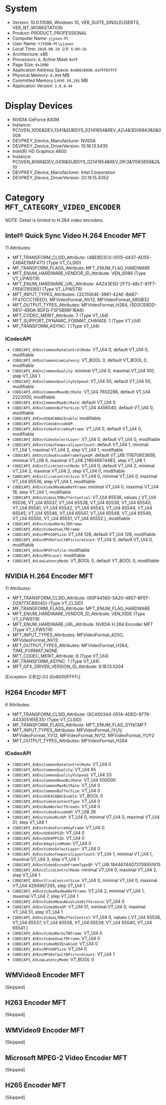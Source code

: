 ﻿

# System

 * Version: 10.0.10586, Windows 10, VER_SUITE_SINGLEUSERTS, VER_NT_WORKSTATION
 * Product: PRODUCT_PROFESSIONAL
 * Computer Name: `yjyoon-PC`
 * User Name: `YJYOON-PC\yjyoon` 
 * Local Time: `2016-08-24 오후 5:08:16`
 * Architecture: x86
 * Processors: `8`, Active Mask `0xFF`
 * Page Size: `0x1000`
 * Application Address Space: `0x00010000`..`0xFFFEFFFF`
 * Physical Memory: `8,099` MB
 * Committed Memory Limit: `16,291` MB
 * Application Version: `1.0.0.44`

# Display Devices

 * NVIDIA GeForce 840M 
  * Instance: PCI\VEN_10DE&DEV_1341&SUBSYS_02141854&REV_A2\4&3D068A3&0&0008
  * DEVPKEY_Device_Manufacturer: NVIDIA
  * DEVPKEY_Device_DriverVersion: 10.18.13.5435
 * Intel(R) HD Graphics 4600
  * Instance: PCI\VEN_8086&DEV_0416&SUBSYS_02141854&REV_06\3&11583659&2&10
  * DEVPKEY_Device_Manufacturer: Intel Corporation
  * DEVPKEY_Device_DriverVersion: 20.19.15.4352

# Category `MFT_CATEGORY_VIDEO_ENCODER`

NOTE: Detail is limited to H.264 video encoders.

## Intel® Quick Sync Video H.264 Encoder MFT

11 Attributes:

 * MFT_TRANSFORM_CLSID_Attribute: {4BE8D3C0-0515-4A37-AD55-E4BAE19AF471} (Type VT_CLSID)
 * MF_TRANSFORM_FLAGS_Attribute: MFT_ENUM_FLAG_HARDWARE
 * MFT_ENUM_HARDWARE_VENDOR_ID_Attribute: VEN_8086 (Type VT_LPWSTR)
 * MFT_ENUM_HARDWARE_URL_Attribute: AA243E5D-2F73-48c7-97F7-F6FA17651651 (Type VT_LPWSTR)
 * MFT_INPUT_TYPES_Attributes: {3231564E-3961-42AE-BA67-FF47CCC13EED}, MFVideoFormat_NV12, MFVideoFormat_ARGB32
 * MFT_OUTPUT_TYPES_Attributes: MFVideoFormat_H264, {5D0CE9DD-9817-49DA-BDFD-F5F5B98F18A6}
 * MFT_CODEC_MERIT_Attribute: 7 (Type VT_UI4)
 * MFT_SUPPORT_DYNAMIC_FORMAT_CHANGE: 1 (Type VT_UI4)
 * MF_TRANSFORM_ASYNC: 1 (Type VT_UI4)

### ICodecAPI

 * `CODECAPI_AVEncCommonRateControlMode`: VT_UI4 0, default VT_UI4 0, modifiable
 * `CODECAPI_AVEncCommonLowLatency`: VT_BOOL 0, default VT_BOOL 0, modifiable
 * `CODECAPI_AVEncCommonQuality`: minimal VT_UI4 0, maximal VT_UI4 100, step VT_UI4 1
 * `CODECAPI_AVEncCommonQualityVsSpeed`: VT_UI4 50, default VT_UI4 50, modifiable
 * `CODECAPI_AVEncCommonMeanBitRate`: VT_UI4 7602286, default VT_UI4 2222000, modifiable
 * `CODECAPI_AVEncCommonMaxBitRate`: default VT_UI4 0
 * `CODECAPI_AVEncCommonBufferSize`: VT_UI4 4456540, default VT_UI4 0, modifiable
 * `CODECAPI_AVEncH264CABACEnable`: modifiable
 * `CODECAPI_AVEncVideoEncodeQP`: 
 * `CODECAPI_AVEncVideoForceKeyFrame`: VT_UI4 0, default VT_UI4 0, modifiable
 * `CODECAPI_AVEncVideoSelectLayer`: VT_UI4 0, default VT_UI4 0, modifiable
 * `CODECAPI_AVEncVideoTemporalLayerCount`: default VT_UI4 1, minimal VT_UI4 1, maximal VT_UI4 3, step VT_UI4 1, modifiable
 * `CODECAPI_AVEncVideoEncodeFrameTypeQP`: default VT_UI8 111670853658, minimal VT_UI8 0, maximal VT_UI8 219046674483, step VT_UI8 1
 * `CODECAPI_AVEncSliceControlMode`: VT_UI4 0, default VT_UI4 2, minimal VT_UI4 2, maximal VT_UI4 2, step VT_UI4 0, modifiable
 * `CODECAPI_AVEncSliceControlSize`: VT_UI4 0, minimal VT_UI4 0, maximal VT_UI4 65536, step VT_UI4 1, modifiable
 * `CODECAPI_AVEncVideoMaxNumRefFrame`: minimal VT_UI4 0, maximal VT_UI4 16, step VT_UI4 1, modifiable
 * `CODECAPI_AVEncVideoLTRBufferControl`: VT_UI4 65536, values { VT_UI4 65536, VT_UI4 65537, VT_UI4 65538, VT_UI4 65539, VT_UI4 65540, VT_UI4 65541, VT_UI4 65542, VT_UI4 65543, VT_UI4 65544, VT_UI4 65545, VT_UI4 65546, VT_UI4 65547, VT_UI4 65548, VT_UI4 65549, VT_UI4 65550, VT_UI4 65551, VT_UI4 65552 }, modifiable
 * `CODECAPI_AVEncVideoMarkLTRFrame`: 
 * `CODECAPI_AVEncVideoUseLTRFrame`: 
 * `CODECAPI_AVEncMPVGOPSize`: VT_UI4 128, default VT_UI4 128, modifiable
 * `CODECAPI_AVEncMPVDefaultBPictureCount`: VT_UI4 0, default VT_UI4 0, modifiable
 * `CODECAPI_AVEncMPVProfile`: modifiable
 * `CODECAPI_AVEncMPVLevel`: modifiable
 * `CODECAPI_AVLowLatencyMode`: VT_BOOL 0, default VT_BOOL 0, modifiable

## NVIDIA H.264 Encoder MFT

11 Attributes:

 * MFT_TRANSFORM_CLSID_Attribute: {60F44560-5A20-4857-BFEF-D29773CB8040} (Type VT_CLSID)
 * MF_TRANSFORM_FLAGS_Attribute: MFT_ENUM_FLAG_HARDWARE
 * MFT_ENUM_HARDWARE_VENDOR_ID_Attribute: VEN_10DE (Type VT_LPWSTR)
 * MFT_ENUM_HARDWARE_URL_Attribute: NVIDIA H.264 Encoder MFT (Type VT_LPWSTR)
 * MFT_INPUT_TYPES_Attributes: MFVideoFormat_420O, MFVideoFormat_NV12
 * MFT_OUTPUT_TYPES_Attributes: MFVideoFormat_H264, TIME_FORMAT_NONE
 * MFT_CODEC_MERIT_Attribute: 8 (Type VT_UI4)
 * MF_TRANSFORM_ASYNC: 1 (Type VT_UI4)
 * MFT_GFX_DRIVER_VERSION_ID_Attribute: 9.18.13.5204


[Exception 오류입니다 (0x8000FFFF)]

## H264 Encoder MFT

6 Attributes:

 * MFT_TRANSFORM_CLSID_Attribute: {6CA50344-051A-4DED-9779-A43305165E35} (Type VT_CLSID)
 * MF_TRANSFORM_FLAGS_Attribute: MFT_ENUM_FLAG_SYNCMFT
 * MFT_INPUT_TYPES_Attributes: MFVideoFormat_IYUV, MFVideoFormat_YV12, MFVideoFormat_NV12, MFVideoFormat_YUY2
 * MFT_OUTPUT_TYPES_Attributes: MFVideoFormat_H264

### ICodecAPI

 * `CODECAPI_AVEncCommonRateControlMode`: VT_UI4 0
 * `CODECAPI_AVEncCommonQuality`: VT_UI4 65
 * `CODECAPI_AVEncCommonQualityVsSpeed`: VT_UI4 33
 * `CODECAPI_AVEncCommonMeanBitRate`: VT_UI4 500000
 * `CODECAPI_AVEncCommonMaxBitRate`: VT_UI4 0
 * `CODECAPI_AVEncCommonBufferSize`: VT_UI4 0
 * `CODECAPI_AVEncH264CABACEnable`: VT_BOOL 0
 * `CODECAPI_AVEncVideoContentType`: VT_UI4 0
 * `CODECAPI_AVEncNumWorkerThreads`: VT_UI4 0
 * `CODECAPI_AVEncVideoEncodeQP`: VT_UI8 26
 * `CODECAPI_AVEncVideoMinQP`: VT_UI4 0, minimal VT_UI4 0, maximal VT_UI4 51, step VT_UI4 1
 * `CODECAPI_AVEncVideoForceKeyFrame`: VT_UI4 0
 * `CODECAPI_AVEncH264SPSID`: VT_UI4 0
 * `CODECAPI_AVEncH264PPSID`: VT_UI4 0
 * `CODECAPI_AVEncAdaptiveMode`: VT_UI4 0
 * `CODECAPI_AVEncVideoSelectLayer`: VT_UI4 0
 * `CODECAPI_AVEncVideoTemporalLayerCount`: VT_UI4 1, minimal VT_UI4 1, maximal VT_UI4 3, step VT_UI4 1
 * `CODECAPI_AVEncVideoEncodeFrameTypeQP`: VT_UI8 18446744073709551615
 * `CODECAPI_AVEncSliceControlMode`: minimal VT_UI4 0, maximal VT_UI4 2, step VT_UI4 1
 * `CODECAPI_AVEncSliceControlSize`: VT_UI4 0, minimal VT_UI4 0, maximal VT_UI4 4294967295, step VT_UI4 1
 * `CODECAPI_AVEncVideoMaxNumRefFrame`: VT_UI4 2, minimal VT_UI4 1, maximal VT_UI4 7, step VT_UI4 1
 * `CODECAPI_AVEncVideoMeanAbsoluteDifference`: VT_UI4 0
 * `CODECAPI_AVEncVideoMaxQP`: VT_UI4 51, minimal VT_UI4 0, maximal VT_UI4 51, step VT_UI4 1
 * `CODECAPI_AVEncVideoLTRBufferControl`: VT_UI4 0, values { VT_UI4 65536, VT_UI4 65537, VT_UI4 65538, VT_UI4 65539, VT_UI4 65540, VT_UI4 65541 }
 * `CODECAPI_AVEncVideoMarkLTRFrame`: VT_UI4 0
 * `CODECAPI_AVEncVideoUseLTRFrame`: VT_UI4 0
 * `CODECAPI_AVEncVideoROIEnabled`: VT_UI4 0
 * `CODECAPI_AVEncMPVGOPSize`: VT_UI4 0
 * `CODECAPI_AVEncMPVDefaultBPictureCount`: VT_UI4 1
 * `CODECAPI_AVLowLatencyMode`: VT_BOOL 0

## WMVideo8 Encoder MFT

[Skipped]

## H263 Encoder MFT

[Skipped]

## WMVideo9 Encoder MFT

[Skipped]

## Microsoft MPEG-2 Video Encoder MFT

[Skipped]

## H265 Encoder MFT

[Skipped]

